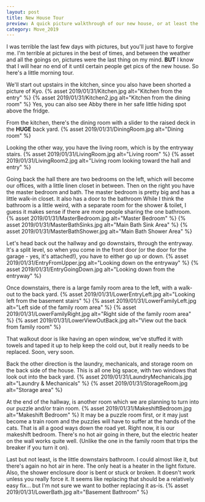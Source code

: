 ```yaml
---
layout: post
title: New House Tour
preview: A quick picture walkthrough of our new house, or at least the parts of it that  I remembered to take pictures of.  
category: Move_2019
---
```



I was terrible the last few days with pictures, but you'll just have to forgive me. I'm terrible at pictures in the best of times, and between the weather and all the goings on, pictures were the last thing on my mind. __BUT__ I know that I will hear no end of it until certain people get pics of the new house. So here's a little morning tour.

We'll start out upstairs in the kitchen, since you also have been shorted a picture of Kyo.
{% asset 2019/01/31/Kitchen.jpg alt="Kitchen from the entry" %}
{% asset 2019/01/31/Kitchen2.jpg alt="Kitchen from the dining room" %}
Yes, you can also see Abby there in her safe little hiding spot above the fridge.

From the kitchen, there's the dining room with a slider to the raised deck in the __HUGE__ back yard. 
{% asset 2019/01/31/DiningRoom.jpg alt="Dining room" %}

Looking the other way, you have the living room, which is by the entryway stairs.
{% asset 2019/01/31/LivingRoom.jpg alt="Living room" %}
{% asset 2019/01/31/LivingRoom2.jpg alt="Living room looking toward the hall and entry" %}

Going back the hall there are two bedrooms on the left, which will become our offices, with a little linen closet in between. Then on the right you have the master bedroom and bath. The master bedroom is pretty big and has a little walk-in closet. It also has a door to the bathroom While I think the bathroom is a little weird, with a separate room for the shower & toilet, I guess it makes sense if there are more people sharing the one bathroom.
{% asset 2019/01/31/MasterBedroom.jpg alt="Master Bedroom" %}
{% asset 2019/01/31/MasterBathSinks.jpg alt="Main Bath Sink Area" %}
{% asset 2019/01/31/MasterBathShower.jpg alt="Main Bath Shower Area" %} 

Let's head back out the hallway and go downstairs, through the entryway. It's a split level, so when you come in the front door (or the door for the garage - yes, it's attached!), you have to either go up or down.
{% asset 2019/01/31/EntryFromUpper.jpg alt="Looking down on the entryway" %}
{% asset 2019/01/31/EntryGoingDown.jpg alt="Looking down from the entryway" %}

Once downstairs, there is a large family room area to the left, with a walk-out to the back yard.
{% asset 2019/01/31/LowerEntryLeft.jpg alt="Looking left from the basement stairs" %}
{% asset 2019/01/31/LowerFamilyLeft.jpg alt="Left side of the family room area" %}
{% asset 2019/01/31/LowerFamilyRight.jpg alt="Right side of the family room area" %}
{% asset 2019/01/31/LowerViewOutBack.jpg alt="View out the back from family room" %}

That walkout door is like having an open window, we've stuffed it with towels and taped it up to help keep the cold out, but it really needs to be replaced. Soon, very soon.

Back the other direction is the laundry, mechanicals, and storage room on the back side of the house. This is all one big space, with two windows that look out into the back yard.
{% asset 2019/01/31/LaundryMechanicals.jpg alt="Laundry & Mechanicals" %}
{% asset 2019/01/31/StorageRoom.jpg alt="Storage area" %}

At the end of the hallway, is another room which we are planning to turn into our puzzle and/or train room. 
{% asset 2019/01/31/MakeshiftBedroom.jpg alt="Makeshift Bedroom" %}
It may be a puzzle room first, or it may just become a train room and the puzzles will have to suffer at the hands of the cats. That is all a good ways down the road yet. Right now, it is our makeshift bedroom. There's no hot air going in there, but the electric heater on the wall works quite well. (Unlike the one in the family room that trips the breaker if you turn it on).

Last but not least, is the little downstairs bathroom. I could almost like it, but there's again no hot air in here. The only heat is a heater in the light fixture. Also, the shower enclosure door is bent or stuck or broken. It doesn't work unless you really force it. It seems like replacing that should be a relatively easy fix... but I'm not sure we want to bother replacing it as-is.
{% asset 2019/01/31/LowerBath.jpg alt="Basement Bathroom" %}

